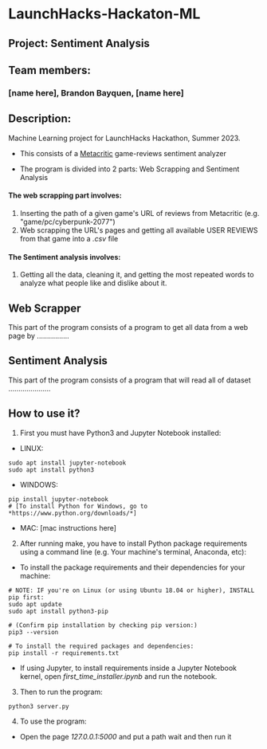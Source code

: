 # LaunchHacks-Hackaton-ML
## Project: Sentiment Analysis

## Team members: 
### [name here], Brandon Bayquen, [name here]

## Description:
Machine Learning project for LaunchHacks Hackathon, Summer 2023.

- This consists of a [Metacritic](https://www.metacritic.com/) game-reviews sentiment analyzer

- The program is divided into 2 parts: Web Scrapping and Sentiment Analysis
#### The web scrapping part involves:
1)  Inserting the path of a given game's URL of reviews from Metacritic (e.g. "game/pc/cyberpunk-2077")
2)  Web scrapping the URL's pages and getting all available USER REVIEWS from that game into a *.csv* file
#### The Sentiment analysis involves:
1)  Getting all the data, cleaning it, and getting the most repeated words to analyze what people like and dislike about it.

## Web Scrapper

This part of the program consists of a program to get all data from a web page by ................


## Sentiment Analysis

This part of the program consists of a program that will read all of dataset .....................


## How to use it?
1. First you must have Python3 and Jupyter Notebook installed:

- LINUX:
```
sudo apt install jupyter-notebook
sudo apt install python3
```
- WINDOWS:
```
pip install jupyter-notebook
# [To install Python for Windows, go to *https://www.python.org/downloads/*]
```
- MAC:
[mac instructions here]
  
2. After running make, you have to install Python package requirements using a command line (e.g. Your machine's terminal, Anaconda, etc):
* To install the package requirements and their dependencies for your machine:
```
# NOTE: IF you're on Linux (or using Ubuntu 18.04 or higher), INSTALL pip first:
sudo apt update
sudo apt install python3-pip

# (Confirm pip installation by checking pip version:)
pip3 --version

# To install the required packages and dependencies:
pip install -r requirements.txt
```
* If using Jupyter, to install requirements inside a Jupyter Notebook kernel, open *first_time_installer.ipynb* and run the notebook.

3.  Then to run the program:
```
python3 server.py
```
4.  To use the program:
- Open the page *127.0.0.1:5000* and put a path wait and then run it

